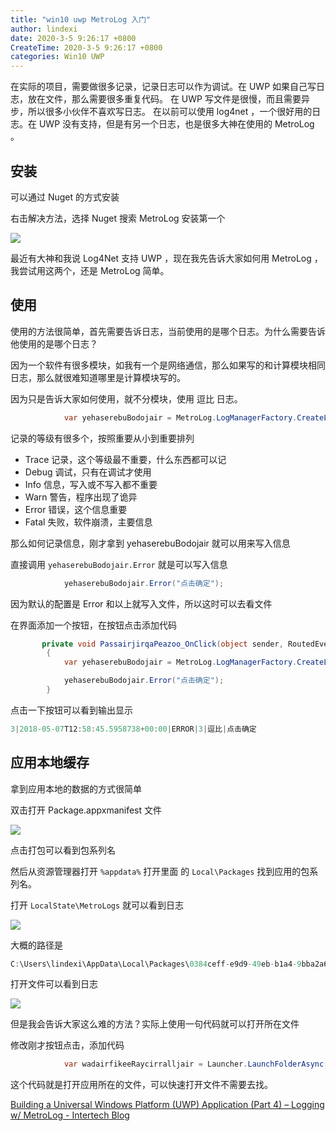 ```yaml
---
title: "win10 uwp MetroLog 入门"
author: lindexi
date: 2020-3-5 9:26:17 +0800
CreateTime: 2020-3-5 9:26:17 +0800
categories: Win10 UWP
---
```


在实际的项目，需要做很多记录，记录日志可以作为调试。在 UWP 如果自己写日志，放在文件，那么需要很多重复代码。
在 UWP 写文件是很慢，而且需要异步，所以很多小伙伴不喜欢写日志。
在以前可以使用 log4net ，一个很好用的日志。在 UWP 没有支持，但是有另一个日志，也是很多大神在使用的 MetroLog 。

<!--more-->


<!-- csdn --> 

## 安装

可以通过 Nuget 的方式安装

右击解决方法，选择 Nuget 搜索 MetroLog 安装第一个

![](http://image.acmx.xyz/lindexi%2F2018572033225407.jpg)

最近有大神和我说 Log4Net 支持 UWP ，现在我先告诉大家如何用 MetroLog ，我尝试用这两个，还是 MetroLog 简单。

## 使用

使用的方法很简单，首先需要告诉日志，当前使用的是哪个日志。为什么需要告诉他使用的是哪个日志？

因为一个软件有很多模块，如我有一个是网络通信，那么如果写的和计算模块相同日志，那么就很难知道哪里是计算模块写的。

因为只是告诉大家如何使用，就不分模块，使用 逗比 日志。

```csharp
            var yehaserebuBodojair = MetroLog.LogManagerFactory.CreateLogManager().GetLogger("逗比");
```

记录的等级有很多个，按照重要从小到重要排列

 - Trace 记录，这个等级最不重要，什么东西都可以记
 - Debug 调试，只有在调试才使用
 - Info 信息，写入或不写入都不重要
 - Warn 警告，程序出现了诡异
 - Error 错误，这个信息重要
 - Fatal 失败，软件崩溃，主要信息

那么如何记录信息，刚才拿到 yehaserebuBodojair 就可以用来写入信息

直接调用 `yehaserebuBodojair.Error` 就是可以写入信息

```csharp
            yehaserebuBodojair.Error("点击确定");

```

因为默认的配置是 Error 和以上就写入文件，所以这时可以去看文件

在界面添加一个按钮，在按钮点击添加代码

```csharp
       private void PassairjirqaPeazoo_OnClick(object sender, RoutedEventArgs e)
        {
            var yehaserebuBodojair = MetroLog.LogManagerFactory.CreateLogManager().GetLogger("逗比");

            yehaserebuBodojair.Error("点击确定");
        }
```

点击一下按钮可以看到输出显示

```csharp
3|2018-05-07T12:58:45.5958738+00:00|ERROR|3|逗比|点击确定
```

## 应用本地缓存

拿到应用本地的数据的方式很简单

双击打开 Package.appxmanifest 文件

![](http://image.acmx.xyz/lindexi%2F2018572054392144.jpg)

点击打包可以看到包系列名

然后从资源管理器打开 `%appdata%` 打开里面 的 `Local\Packages` 找到应用的包系列名。

打开 `LocalState\MetroLogs` 就可以看到日志

![](http://image.acmx.xyz/lindexi%2F20185720574241.jpg)

大概的路径是

```csharp
C:\Users\lindexi\AppData\Local\Packages\0384ceff-e9d9-49eb-b1a4-9bba2a6d6a40_rdbbrz3qfe7gm\LocalState\MetroLogs
```

打开文件可以看到日志

![](http://image.acmx.xyz/lindexi%2F20185720596462.jpg)

但是我会告诉大家这么难的方法？实际上使用一句代码就可以打开所在文件

修改刚才按钮点击，添加代码

```csharp
            var wadairfikeeRaycirralljair = Launcher.LaunchFolderAsync(ApplicationData.Current.LocalFolder);
```

这个代码就是打开应用所在的文件，可以快速打开文件不需要去找。

[Building a Universal Windows Platform (UWP) Application (Part 4) – Logging w/ MetroLog - Intertech Blog](https://www.intertech.com/Blog/building-a-universal-windows-platform-uwp-application-part-4-logging-w-metrolog/ )

